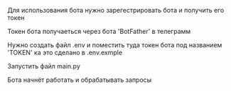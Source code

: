 Для использования бота нужно зарегестрировать бота и получить его токен

Токен бота получаеться через бота 'BotFather' в телеграмм 

Нужно создать файл .env и поместить туда токен бота под названием 'TOKEN' ка это сделано в
.env.exmple 

Запустить файл main.py

Бота начнёт работать и обрабатывать запросы